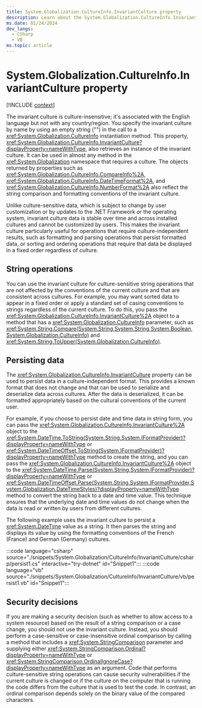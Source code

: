 ```yaml
---
title: System.Globalization.CultureInfo.InvariantCulture property
description: Learn about the System.Globalization.CultureInfo.InvariantCulture property.
ms.date: 01/24/2024
dev_langs:
  - CSharp
  - VB
ms.topic: article
---
```

# System.Globalization.CultureInfo.InvariantCulture property

[!INCLUDE [context](includes/context.md)]

The invariant culture is culture-insensitive; it's associated with the English language but not with any country/region. You specify the invariant culture by name by using an empty string ("") in the call to a <xref:System.Globalization.CultureInfo> instantiation method. This property, <xref:System.Globalization.CultureInfo.InvariantCulture?displayProperty=nameWithType>, also retrieves an instance of the invariant culture. It can be used in almost any method in the <xref:System.Globalization> namespace that requires a culture. The objects returned by properties such as <xref:System.Globalization.CultureInfo.CompareInfo%2A>, <xref:System.Globalization.CultureInfo.DateTimeFormat%2A>, and <xref:System.Globalization.CultureInfo.NumberFormat%2A> also reflect the string comparison and formatting conventions of the invariant culture.

Unlike culture-sensitive data, which is subject to change by user customization or by updates to the .NET Framework or the operating system, invariant culture data is stable over time and across installed cultures and cannot be customized by users. This makes the invariant culture particularly useful for operations that require culture-independent results, such as formatting and parsing operations that persist formatted data, or sorting and ordering operations that require that data be displayed in a fixed order regardless of culture.

## String operations

You can use the invariant culture for culture-sensitive string operations that are not affected by the conventions of the current culture and that are consistent across cultures. For example, you may want sorted data to appear in a fixed order or apply a standard set of casing conventions to strings regardless of the current culture. To do this, you pass the <xref:System.Globalization.CultureInfo.InvariantCulture%2A> object to a method that has a <xref:System.Globalization.CultureInfo> parameter, such as <xref:System.String.Compare(System.String,System.String,System.Boolean,System.Globalization.CultureInfo)> and <xref:System.String.ToUpper(System.Globalization.CultureInfo)>.

## Persisting data

The <xref:System.Globalization.CultureInfo.InvariantCulture> property can be used to persist data in a culture-independent format. This provides a known format that does not change and that can be used to serialize and deserialize data across cultures. After the data is deserialized, it can be formatted appropriately based on the cultural conventions of the current user.

For example, if you choose to persist date and time data in string form, you can pass the <xref:System.Globalization.CultureInfo.InvariantCulture%2A> object to the <xref:System.DateTime.ToString(System.String,System.IFormatProvider)?displayProperty=nameWithType> or <xref:System.DateTimeOffset.ToString(System.IFormatProvider)?displayProperty=nameWithType> method to create the string, and you can pass the <xref:System.Globalization.CultureInfo.InvariantCulture%2A> object to the <xref:System.DateTime.Parse(System.String,System.IFormatProvider)?displayProperty=nameWithType> or <xref:System.DateTimeOffset.Parse(System.String,System.IFormatProvider,System.Globalization.DateTimeStyles)?displayProperty=nameWithType> method to convert the string back to a date and time value. This technique ensures that the underlying date and time values do not change when the data is read or written by users from different cultures.

The following example uses the invariant culture to persist a <xref:System.DateTime> value as a string. It then parses the string and displays its value by using the formatting conventions of the French (France) and German (Germany) cultures.

:::code language="csharp" source="./snippets/System.Globalization/CultureInfo/InvariantCulture/csharp/persist1.cs" interactive="try-dotnet" id="Snippet1":::
:::code language="vb" source="./snippets/System.Globalization/CultureInfo/InvariantCulture/vb/persist1.vb" id="Snippet1":::

## Security decisions

If you are making a security decision (such as whether to allow access to a system resource) based on the result of a string comparison or a case change, you should not use the invariant culture. Instead, you should perform a case-sensitive or case-insensitive ordinal comparison by calling a method that includes a <xref:System.StringComparison> parameter and supplying either <xref:System.StringComparison.Ordinal?displayProperty=nameWithType> or <xref:System.StringComparison.OrdinalIgnoreCase?displayProperty=nameWithType> as an argument. Code that performs culture-sensitive string operations can cause security vulnerabilities if the current culture is changed or if the culture on the computer that is running the code differs from the culture that is used to test the code. In contrast, an ordinal comparison depends solely on the binary value of the compared characters.
